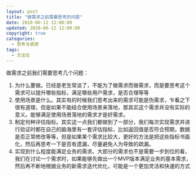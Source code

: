 ```yaml
---
layout: post
title: "做需求之前需要思考的问题"
date: 2020-06-12 12:00:00
updated: 2020-06-12 12:00:00
copyright: true
categories:
  - 思考与感想
tags:
  - 方法论
---
```


做需求之前我们需要思考几个问题：
1. 为什么要做。已经是老生常谈了，不能为了做需求而做需求，而是要思考这个需求可以提升哪些指标，满足哪些用户需求，是否合理等等
2. 使用场景是什么。其实有的时候我们思考出来的需求可能是伪需求，乍看之下很有道理，但是如果不能结合使用场景来落地，那其实这个需求并没有实际的意义。能够满足使用场景落地的需求才是好需求。
3. 制定何种评估指标。其实这一点我们都做到了一部分，我们每次实现需求并进行验证时都在自己的脑海里有一套评估指标，比如返回值是否符合预期，数据是否正常修改等等，但是如果某个需求比较大，更好的方法是把这些指标书面化，然后再思考一下是否有遗漏，尽量避免人为导致的疏漏。
4. 实现到什么程度能满足业务的需求。大部分的需求也不是需要一步到位的看，我们在讨论一个需求时，如果能够先做出一个MVP版本满足业务的基本需求，然后再不断地根据业务的新需求迭代优化，可能是一个更加灵活和快速的方式